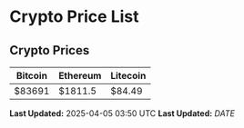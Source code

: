 # Crypto Price List

## Crypto Prices
| Bitcoin | Ethereum | Litecoin |
| ------- | -------- | -------- |
| $83691 | $1811.5 | $84.49 |
**Last Updated:** 2025-04-05 03:50 UTC
**Last Updated:** $DATE$
